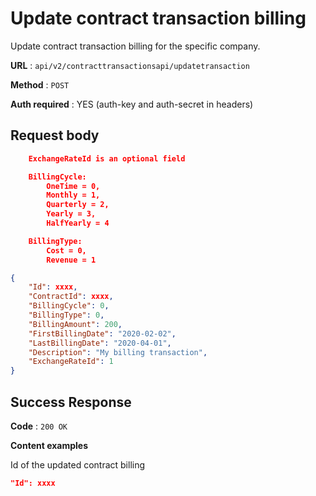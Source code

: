 # Update contract transaction billing

Update contract transaction billing for the specific company.

**URL** : `api/v2/contracttransactionsapi/updatetransaction`

**Method** : `POST`

**Auth required** : YES (auth-key and auth-secret in headers)

## Request body

```json
    ExchangeRateId is an optional field
```

```json
    BillingCycle:
        OneTime = 0,
        Monthly = 1,
        Quarterly = 2,
        Yearly = 3,
        HalfYearly = 4
```
```json
    BillingType:
        Cost = 0,
        Revenue = 1
```
```json
{
    "Id": xxxx,
    "ContractId": xxxx,
    "BillingCycle": 0,
    "BillingType": 0,
    "BillingAmount": 200,
    "FirstBillingDate": "2020-02-02",
    "LastBillingDate": "2020-04-01",
    "Description": "My billing transaction",
    "ExchangeRateId": 1
}
```


## Success Response

**Code** : `200 OK`

**Content examples**

Id of the updated contract billing

```json
"Id": xxxx
```

